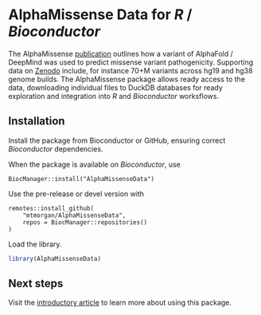 
# AlphaMissense Data for *R* / *Bioconductor*

<!-- badges: start -->
<!-- badges: end -->

The AlphaMissense [publication][Science] outlines how a variant of
AlphaFold / DeepMind was used to predict missense variant
pathogenicity. Supporting data on [Zenodo][] include, for instance
70+M variants across hg19 and hg38 genome builds. The AlphaMissense
package allows ready access to the data, downloading individual files
to DuckDB databases for ready exploration and integration into *R* and
*Bioconductor* worksflows.

[Science]: https://www.science.org/doi/epdf/10.1126/science.adg7492
[Zenodo]: https://zenodo.org//record/8360242

## Installation

Install the package from Bioconductor or GitHub, ensuring correct
*Bioconductor* dependencies.

When the package is available on *Bioconductor*, use

```{r install-Bioconductor, eval = FALSE}
BiocManager::install("AlphaMissenseData")
```

Use the pre-release or devel version with

```{r install-devel, eval = FALSE}
remotes::install_github(
    "mtmorgan/AlphaMissenseData",
    repos = BiocManager::repositories()
)
```

Load the library.

``` r
library(AlphaMissenseData)
```

## Next steps

Visit the [introductory article][intro] to learn more about using this
package.

[intro]: https://mtmorgan.github.io/AlphaMissenseData/articles/introduction.html
